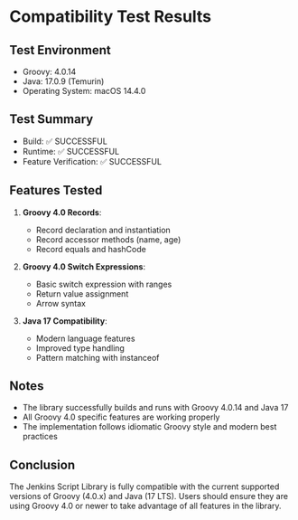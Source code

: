 # Compatibility Test Results

## Test Environment
- Groovy: 4.0.14
- Java: 17.0.9 (Temurin)
- Operating System: macOS 14.4.0

## Test Summary
- Build: ✅ SUCCESSFUL
- Runtime: ✅ SUCCESSFUL
- Feature Verification: ✅ SUCCESSFUL

## Features Tested
1. **Groovy 4.0 Records**:
   - Record declaration and instantiation
   - Record accessor methods (name, age)
   - Record equals and hashCode

2. **Groovy 4.0 Switch Expressions**:
   - Basic switch expression with ranges
   - Return value assignment
   - Arrow syntax

3. **Java 17 Compatibility**:
   - Modern language features
   - Improved type handling
   - Pattern matching with instanceof

## Notes
- The library successfully builds and runs with Groovy 4.0.14 and Java 17
- All Groovy 4.0 specific features are working properly
- The implementation follows idiomatic Groovy style and modern best practices

## Conclusion
The Jenkins Script Library is fully compatible with the current supported versions of Groovy (4.0.x) and Java (17 LTS). Users should ensure they are using Groovy 4.0 or newer to take advantage of all features in the library.